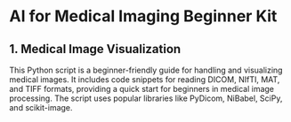
# AI for Medical Imaging Beginner Kit <br>

## 1. Medical Image Visualization ##
This Python script is a beginner-friendly guide for handling and visualizing medical images. It includes code snippets for reading DICOM, NIfTI, MAT, and TIFF formats, providing a quick start for beginners in medical image processing. The script uses popular libraries like PyDicom, NiBabel, SciPy, and scikit-image.
